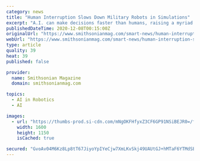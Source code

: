 ```yaml
---
category: news
title: "Human Interruption Slows Down Military Robots in Simulations"
excerpt: "A.I. can make decisions faster than humans, raising a myriad of ethical questions when applied to weapons systems"
publishedDateTime: 2020-12-08T00:15:00Z
originalUrl: "https://www.smithsonianmag.com/smart-news/human-interruption-slows-down-military-robots-simulations-180976472/"
webUrl: "https://www.smithsonianmag.com/smart-news/human-interruption-slows-down-military-robots-simulations-180976472/"
type: article
quality: 39
heat: 39
published: false

provider:
  name: Smithsonian Magazine
  domain: smithsonianmag.com

topics:
  - AI in Robotics
  - AI

images:
  - url: "https://thumbs-prod.si-cdn.com/mNgOKFHfyxZ3CF6GP91NSiBEJR0=/fit-in/1600x0/https://public-media.si-cdn.com/filer/7e/83/7e836612-e77d-4391-a43d-fccb8b854027/gettyimages-52458330.jpg"
    width: 1600
    height: 1150
    isCached: true

secured: "GvoAv04M6Kz8Lp8tT67JiyoYpIYeCjw7XmLKvSkj49UAUtGJ+hMTaF6YTMdSEC4vMwMQQxo/aYxZkHomHhHs4DvmGC7Osyypvk22Ho7hEH+ZhidEf2EX5bHFJNMYcflDnZXy2DfAoIiIBSM+2NxF2Qks0kRkbPUjlqv4HaJe/weIalITZBAhUIwQGeBAdmi/WXwrki+Wr41drwLho/SDqw+JX2RyRJSpyU9Y5tJPdt5630pJkzIceqPd/jgYgzsTVkp963oenF1k1x6vojgK0Jm+u76rg603ZlQ/2Rfn32H7DWoir+gBCURXic+9DMC4GW+TnKRA4BrVk3MBJ8EJyKMsX7b/j058k1hD6CssaSs=;HjkCXIc9Q5jXe9I/3rTsxA=="
---
```


